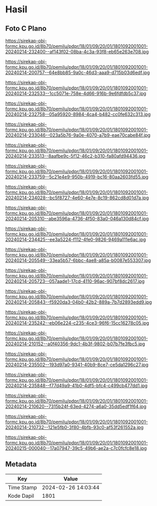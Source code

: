 # Hasil

## Foto C Plano

https://sirekap-obj-formc.kpu.go.id/8b70/pemilu/pdpr/18/01/09/20/01/1801092001001-20240214-232400--af143f02-08ba-4c3a-93f8-eb65e263e708.jpg

https://sirekap-obj-formc.kpu.go.id/8b70/pemilu/pdpr/18/01/09/20/01/1801092001001-20240214-200757--64e8bb85-9a0c-46d3-aaa9-d715b03d6edf.jpg

https://sirekap-obj-formc.kpu.go.id/8b70/pemilu/pdpr/18/01/09/20/01/1801092001001-20240214-232533--1cc5071e-758e-4d66-916b-9e6fdfdb5c37.jpg

https://sirekap-obj-formc.kpu.go.id/8b70/pemilu/pdpr/18/01/09/20/01/1801092001001-20240214-232758--05a95920-8984-4ca4-b482-cc0fe632c313.jpg

https://sirekap-obj-formc.kpu.go.id/8b70/pemilu/pdpr/18/01/09/20/01/1801092001001-20240214-233046--023a5b76-9a0e-4070-a7b9-eae70cabe84f.jpg

https://sirekap-obj-formc.kpu.go.id/8b70/pemilu/pdpr/18/01/09/20/01/1801092001001-20240214-233513--8aafbe9c-5f12-46c2-b310-fa80afd94436.jpg

https://sirekap-obj-formc.kpu.go.id/8b70/pemilu/pdpr/18/01/09/20/01/1801092001001-20240214-233759--5c21e4e9-950b-4919-bc16-80aa2603fd55.jpg

https://sirekap-obj-formc.kpu.go.id/8b70/pemilu/pdpr/18/01/09/20/01/1801092001001-20240214-234028--bc5f8727-4e60-4e7e-8c19-862cd8d01d7a.jpg

https://sirekap-obj-formc.kpu.go.id/8b70/pemilu/pdpr/18/01/09/20/01/1801092001001-20240214-205310--abe3596a-4736-4f50-83a0-046a130d84cf.jpg

https://sirekap-obj-formc.kpu.go.id/8b70/pemilu/pdpr/18/01/09/20/01/1801092001001-20240214-234425--ee3a5224-f112-4fe0-9826-9469a111e6ac.jpg

https://sirekap-obj-formc.kpu.go.id/8b70/pemilu/pdpr/18/01/09/20/01/1801092001001-20240214-205549--33ea5b57-6bbc-4ae8-a85a-b0087e553307.jpg

https://sirekap-obj-formc.kpu.go.id/8b70/pemilu/pdpr/18/01/09/20/01/1801092001001-20240214-205723--057aade1-17cd-4110-96ac-907bf8dc2617.jpg

https://sirekap-obj-formc.kpu.go.id/8b70/pemilu/pdpr/18/01/09/20/01/1801092001001-20240214-205843--f5920da3-04b0-42b2-889a-7b7d2893edd9.jpg

https://sirekap-obj-formc.kpu.go.id/8b70/pemilu/pdpr/18/01/09/20/01/1801092001001-20240214-235242--eb06e224-c235-4ce3-96f6-15cc16278c05.jpg

https://sirekap-obj-formc.kpu.go.id/8b70/pemilu/pdpr/18/01/09/20/01/1801092001001-20240214-210152--a0f40356-9dc1-4b3f-9802-b07b7fe3fbc5.jpg

https://sirekap-obj-formc.kpu.go.id/8b70/pemilu/pdpr/18/01/09/20/01/1801092001001-20240214-235502--193d97a0-9341-40b9-8ce7-ce5da1296c27.jpg

https://sirekap-obj-formc.kpu.go.id/8b70/pemilu/pdpr/18/01/09/20/01/1801092001001-20240214-235848--f77d49a9-41b0-4df5-bfc4-c499cb477dd1.jpg

https://sirekap-obj-formc.kpu.go.id/8b70/pemilu/pdpr/18/01/09/20/01/1801092001001-20240214-210620--7315b24f-63ed-4274-a6a0-35dd5edf1f64.jpg

https://sirekap-obj-formc.kpu.go.id/8b70/pemilu/pdpr/18/01/09/20/01/1801092001001-20240214-210732--121e5fb0-3f80-4bfb-93c0-af53f261552a.jpg

https://sirekap-obj-formc.kpu.go.id/8b70/pemilu/pdpr/18/01/09/20/01/1801092001001-20240215-000040--17a07947-39c5-49b6-ae2a-c7c0fcfc8e18.jpg


## Metadata

| Key        | Value               |
| ---------- | ------------------- |
| Time Stamp | 2024-02-26 14:03:44 |
| Kode Dapil | 1801                |



